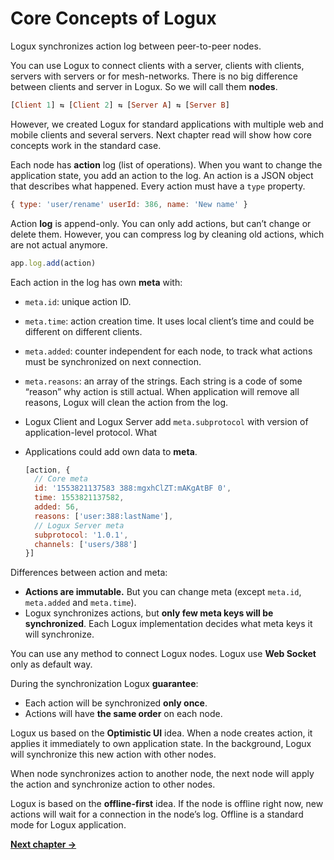 # Core Concepts of Logux

Logux synchronizes action log between peer-to-peer nodes.

You can use Logux to connect clients with a server, clients with clients,
servers with servers or for mesh-networks. There is no big difference between
clients and server in Logux. So we will call them **nodes**.

```haskell
[Client 1] ⇆ [Client 2] ⇆ [Server A] ⇆ [Server B]
```

However, we created Logux for standard applications with multiple
web and mobile clients and several servers. Next chapter read will show
how core concepts work in the standard case.

Each node has **action** log (list of operations). When you want to change
the application state, you add an action to the log. An action is a JSON object
that describes what happened. Every action must have a `type` property.

```js
{ type: 'user/rename' userId: 386, name: 'New name' }
```

Action **log** is append-only. You can only add actions, but can’t change
or delete them. However, you can compress log by cleaning old actions,
which are not actual anymore.

```js
app.log.add(action)
```

Each action in the log has own **meta** with:

* `meta.id`: unique action ID.
* `meta.time`: action creation time. It uses local client’s time
  and could be different on different clients.
* `meta.added`: counter independent for each node, to track what
  actions must be synchronized on next connection.
* `meta.reasons`: an array of the strings. Each string is a code of some
  “reason” why action is still actual. When application will remove all reasons,
  Logux will clean the action from the log.
* Logux Client and Logux Server add `meta.subprotocol` with version
  of application-level protocol. What
* Applications could add own data to **meta**.

  ```js
  [action, {
    // Core meta
    id: '1553821137583 388:mgxhClZT:mAKgAtBF 0',
    time: 1553821137582,
    added: 56,
    reasons: ['user:388:lastName'],
    // Logux Server meta
    subprotocol: '1.0.1',
    channels: ['users/388']
  }]
  ```

Differences between action and meta:

* **Actions are immutable.** But you can change meta
  (except `meta.id`, `meta.added` and `meta.time`).
* Logux synchronizes actions, but **only few meta keys will be synchronized**.
  Each Logux implementation decides what meta keys it will synchronize.

You can use any method to connect Logux nodes. Logux use
**Web Socket** only as default way.

During the synchronization Logux **guarantee**:

* Each action will be synchronized **only once**.
* Actions will have **the same order** on each node.

Logux us based on the **Optimistic UI** idea. When a node creates action,
it applies it immediately to own application state. In the background,
Logux will synchronize this new action with other nodes.

When node synchronizes action to another node, the next node will apply
the action and synchronize action to other nodes.

Logux is based on the **offline-first** idea. If the node is offline right now,
new actions will wait for a connection in the node’s log. Offline is a standard
mode for Logux application.

**[Next chapter →](./2-practice.md)**
